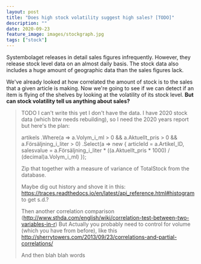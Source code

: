 ```yaml
---
layout: post
title: "Does high stock volatility suggest high sales? [TODO]"
description: ""
date: 2020-09-23
feature_image: images/stockgraph.jpg 
tags: ["stock"]
---
```


Systembolaget releases in detail sales figures infrequently.
However, they release stock level data on an almost daily basis. The stock data also includes a huge amount of geographic data than the sales figures lack.

We've already looked at how correlated the amount of stock is to the sales that a given article is making. Now we're going to see if we can detect if an item is flying of the shelves by looking at the volatility of its stock level. **But can stock volatility tell us anything about sales?**

<!--more-->

> TODO I can't write this yet I don't have the data. I have 2020 stock data (which btw needs rebuilding), so I need the 2020 years report but here's the plan:
>
>    artikels
>        .Where(a => a.Volym_i_ml > 0 && a.Aktuellt_pris > 0 && a.Försäljning_i_liter > 0)
>        .Select(a => new
>        {
>            articleId = a.Artikel_ID,
>            salesvalue = a.Försäljning_i_liter * ((a.Aktuellt_pris * 1000) / (decimal)a.Volym_i_ml)
>        });
>
>
> Zip that together with a measure of variance of TotalStock from the database.
>
> Maybe dig out history and shove it in this: https://traces.readthedocs.io/en/latest/api_reference.html#histogram to get s.d.?
>
> Then another correlation comparison (http://www.sthda.com/english/wiki/correlation-test-between-two-variables-in-r)
> But Actually you probably need to control for volume (which you have from before), like this http://sherrytowers.com/2013/09/23/correlations-and-partial-correlations/
>
> And then blah blah words
>